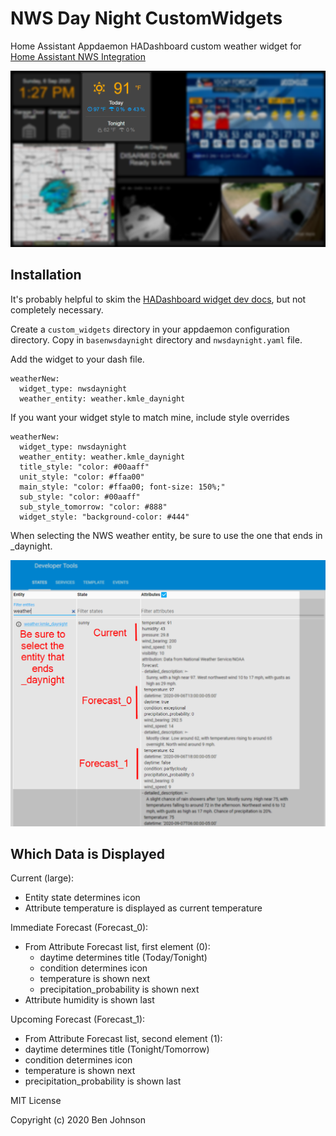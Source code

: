 # NWS Day Night CustomWidgets
Home Assistant Appdaemon HADashboard custom weather widget for [Home Assistant NWS Integration](https://www.home-assistant.io/integrations/nws/)

![Screenshot](dashboard_sample.png)

## Installation
It's probably helpful to skim the [HADashboard widget dev docs](https://appdaemon.readthedocs.io/en/latest/WIDGETDEV.html), but not completely necessary. 

Create a `custom_widgets` directory in your appdaemon configuration directory. Copy in `basenwsdaynight` directory and `nwsdaynight.yaml` file.

Add the widget to your dash file.

```
weatherNew:
  widget_type: nwsdaynight
  weather_entity: weather.kmle_daynight
```


If you want your widget style to match mine, include style overrides
```
weatherNew:
  widget_type: nwsdaynight
  weather_entity: weather.kmle_daynight
  title_style: "color: #00aaff"
  unit_style: "color: #ffaa00"
  main_style: "color: #ffaa00; font-size: 150%;"
  sub_style: "color: #00aaff"
  sub_style_tomorrow: "color: #888"
  widget_style: "background-color: #444"
```

When selecting the NWS weather entity, be sure to use the one that ends in _daynight.

![entity](entity_selection.png)

## Which Data is Displayed
Current (large):
* Entity state determines icon
* Attribute temperature is displayed as current temperature

Immediate Forecast (Forecast_0):
*  From Attribute Forecast list, first element (0):
    * daytime determines title (Today/Tonight)
    * condition determines icon
    * temperature is shown next
    * precipitation_probability is shown next
  * Attribute humidity is shown last

Upcoming Forecast (Forecast_1):
*  From Attribute Forecast list, second element (1):
  * daytime determines title (Tonight/Tomorrow)
  * condition determines icon
  * temperature is shown next
  * precipitation_probability is shown last

MIT License

Copyright (c) 2020 Ben Johnson
